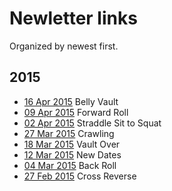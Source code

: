 # Newletter links

Organized by newest first.

## 2015
* [16 Apr 2015](http://us1.campaign-archive1.com/?u=fc57a2d24ec9651958c48dafb&id=1a7fb6b610&e=d5632fc003) Belly Vault
* [09 Apr 2015](http://us1.campaign-archive1.com/?u=fc57a2d24ec9651958c48dafb&id=46cb797497&e=d5632fc003) Forward Roll
* [02 Apr 2015](http://us1.campaign-archive2.com/?u=fc57a2d24ec9651958c48dafb&id=342fb527ac&e=d5632fc003) Straddle Sit to Squat	
* [27 Mar 2015](http://us1.campaign-archive2.com/?u=fc57a2d24ec9651958c48dafb&id=6d9d85afcf&e=d5632fc003) Crawling
* [18 Mar 2015](http://us1.campaign-archive1.com/?u=fc57a2d24ec9651958c48dafb&id=63035c7f5f&e=d5632fc003) Vault Over
* [12 Mar 2015](http://us1.campaign-archive2.com/?u=fc57a2d24ec9651958c48dafb&id=cae111fdd9&e=d5632fc003) New Dates
* [04 Mar 2015](http://us1.campaign-archive1.com/?u=fc57a2d24ec9651958c48dafb&id=1613da19b8&e=d5632fc003) Back Roll
* [27 Feb 2015](http://us1.campaign-archive2.com/?u=fc57a2d24ec9651958c48dafb&id=83b3badb15&e=d5632fc003) Cross Reverse

